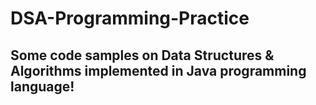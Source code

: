# DSA-Programming-Practice

## Some code samples on Data Structures & Algorithms implemented in Java programming language!
